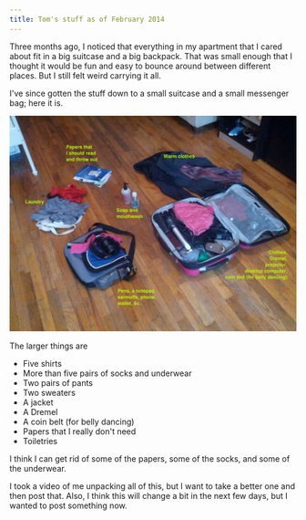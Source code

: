```yaml
---
title: Tom's stuff as of February 2014
---
```

Three months ago, I noticed that everything in my apartment that
I cared about fit in a big suitcase and a big backpack. That was
small enough that I thought it would be fun and easy to bounce
around between different places. But I still felt weird carrying
it all.

I've since gotten the stuff down to a small suitcase and a small
messenger bag; here it is.

![Stuff laid out on a floor](stuff-annotated.jpg)

The larger things are

* Five shirts
* More than five pairs of socks and underwear
* Two pairs of pants
* Two sweaters
* A jacket
* A Dremel
* A coin belt (for belly dancing)
* Papers that I really don't need
* Toiletries

I think I can get rid of some of the papers, some of the socks, and
some of the underwear.

I took a video of me unpacking all of this, but I want to take a
better one and then post that. Also, I think this will change a bit
in the next few days, but I wanted to post something now.

